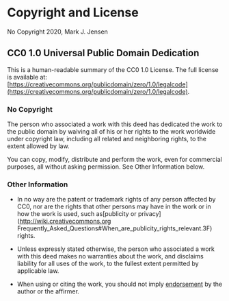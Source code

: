 # Copyright and License

No Copyright 2020, Mark J. Jensen

## CC0 1.0 Universal Public Domain Dedication

This is a human-readable summary of the CC0 1.0 License. The full license is available at: [https://creativecommons.org/publicdomain/zero/1.0/legalcode](https://creativecommons.org/publicdomain/zero/1.0/legalcode).

### No Copyright

The person who associated a work with this deed has dedicated the work to the public domain by waiving all of his or her rights to the work worldwide under copyright law, including all related and neighboring rights, to the extent allowed by law.

You can copy, modify, distribute and perform the work, even for commercial purposes, all without asking permission. See Other Information below.

### Other Information

- In no way are the patent or trademark rights of any person affected by CC0, nor are the rights that other persons may have in the work or in how the work is used, such as[publicity or privacy](http://wiki.creativecommons.org Frequently_Asked_Questions#When_are_publicity_rights_relevant.3F) rights.

- Unless expressly stated otherwise, the person who associated a work with this deed makes no warranties about the work, and disclaims liability for all uses of the work, to the fullest extent permitted by applicable law.

- When using or citing the work, you should not imply [endorsement](https://creativecommons.org/publicdomain/zero/1.0/) by the author or the affirmer.
